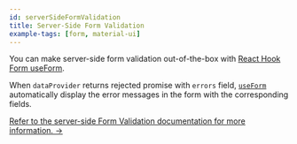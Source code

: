 ```yaml
---
id: serverSideFormValidation
title: Server-Side Form Validation
example-tags: [form, material-ui]
---
```


You can make server-side form validation out-of-the-box with [React Hook Form useForm][react-hook-form-use-form].

When `dataProvider` returns rejected promise with `errors` field, [`useForm`][react-hook-form-use-form] automatically display the error messages in the form with the corresponding fields.

[Refer to the server-side Form Validation documentation for more information. →](/docs/advanced-tutorials/forms/server-side-form-validation/)

<CodeSandboxExample path="server-side-form-validation-material-ui" />

[react-hook-form-use-form]: /docs/packages/documentation/react-hook-form/useForm/
